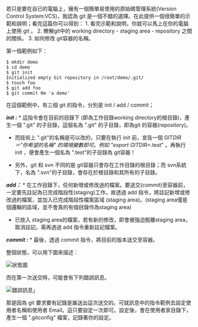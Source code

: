 <p>若只是要在自已的電腦上，擁有一個簡單易使用的原始碼管理系統(Version Control System:VCS)，我認為 git 是一個不錯的選擇。在此提供一個很簡單的示範和說明；看完這篇你可以得到：
1. 看完示範和說明，你就可以馬上在你的電腦上使用 git 。
2. 瞭解git中的 working directory - staging area - repository 之間的關係。
3. 如何修改 git容器的名稱。</p>

<p>第一個範例如下：</p>

<pre><code>$ mkdir demo
$ cd demo
$ git init
Initialized empty Git repository in /root/demo/.git/
$ touch foo
$ git add foo
$ git commit 0m 'a demo'
</code></pre>

<p>在這個範例中，有三個 git 的指令，分別是 init / add / commit；</p>

<p><strong><em>init :</em></strong>
* 這指令會在目前的目錄下 (即為工作目錄working directory的根目錄)，產生一個 ".git" 的子目錄，這個名為 ".git" 的子目錄，即為git 的容器(repository)。</p>

<ul>
<li><p>而技術上 ".git"的名稱是可以改的，只要在執行 init 前，宣告一個 GIT<em>DIR＝"你希望的名稱" 的環境變數即可。例如 "export GIT</em>DIR=.test" 。再執行 init ，便會產生一個名為 ".test"的子目錄為 git容器！</p></li>
<li><p>另外，git 和 svn 不同的是 git容器只會存在工作目錄的根目錄；而 svn系統下，名為 ".svn"的子目錄，會存在於根目錄和其所有的子目錄。</p></li>
</ul>

<p><strong><em>add：</em></strong>
* 在工作目錄下，任何新增或修改過的檔案。要送交(commit)至容器前，一定要先註記為已完成階段性(staging)工作。故透過 add 指令，將註記新增或修改過的檔案，並加入已完成階段性檔案區域 (staging area)。(staging area僅是個邏輯的區域，並不會真的有個目錄作為staging area)</p>

<ul>
<li>已放入 staging area的檔案，若有新的修改，即會被強迫脫離staging area，取消註記。需再透過 add 指令重新註記檔案。</li>
</ul>

<p><strong><em>commit :</em></strong>
* 最後，透過 commit 指令，將目前的版本送交至容器。</p>

<p>整個狀態，可以用下圖來描述：</p>

<p><img src="http://3.bp.blogspot.com/-wjCcvNlqIiQ/UNLIv6pYeAI/AAAAAAAAABw/SgtJ75GcLvU/s1600/Git_Local_Operations.png" alt="狀態圖" title="" /></p>

<p>而在第一次送交時，可能會有下列錯誤訊息。</p>

<p><img src="http://2.bp.blogspot.com/-7EaTclI_cbk/UNHsjODS1iI/AAAAAAAAABc/CAmoCcz9l-I/s320/%E8%9E%A2%E5%B9%95%E5%BF%A%E7%85%A7+2012-12-20+%E4%B8%8A%E5%8D%8812.33.44.png" alt="錯誤訊息」" title="" /></p>

<p>那是因為 git 要求要有記錄是誰送出這次送交的。可就訊息中的指令範例去設定使用者名稱和使用者 Email。這只要設定一次即可。設定後，會在使用者家目錄下，產生一個 ".gitconfig" 檔案，記錄著你的設定。</p>